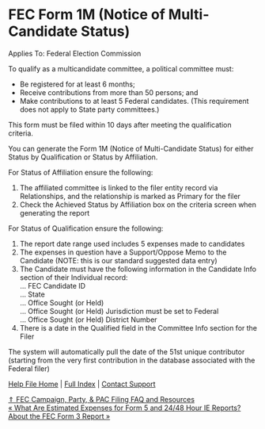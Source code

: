  FEC Form 1M (Notice of Multi-Candidate Status)
==========

Applies To: Federal Election Commission

To qualify as a multicandidate committee, a political committee must:

* Be registered for at least 6 months;
* Receive contributions from more than 50 persons; and
* Make contributions to at least 5 Federal candidates. (This requirement does not apply to State party committees.) 

This form must be filed within 10 days after meeting the qualification criteria.

You can generate the Form 1M (Notice of Multi-Candidate Status) for either Status by Qualification or Status by Affiliation.

For Status of Affiliation ensure the following:

1. The affiliated committee is linked to the filer entity record via Relationships, and the relationship is marked as Primary for the filer
2. Check the Achieved Status by Affiliation box on the criteria screen when generating the report

For Status of Qualification ensure the following:

1. The report date range used includes 5 expenses made to candidates
2. The expenses in question have a Support/Oppose Memo to the Candidate (NOTE: this is our standard suggested data entry)
3. The Candidate must have the following information in the Candidate Info section of their Individual record:  
   … FEC Candidate ID  
   … State  
   … Office Sought (or Held)  
   … Office Sought (or Held) Jurisdiction must be set to Federal  
   … Office Sought (or Held) District Number
4. There is a date in the Qualified field in the Committee Info section for the Filer

The system will automatically pull the date of the 51st unique contributor (starting from the very first contribution in the database associated with the Federal filer)

[Help File Home](/help/) | [Full Index](/Help-File-Directory/) | [Contact Support](mailto:support@ISPolitical.com)

[⇑ FEC Campaign, Party, & PAC Filing FAQ and Resources](/FEC-Campaign-Party-PAC-Filing-FAQ-and-Resources)  
[« What Are Estimated Expenses for Form 5 and 24/48 Hour IE Reports?](/Estimated-Expenses-for-Form-and-hour-IE-reports)  
[About the FEC Form 3 Report »](/About-the-FEC-Form-3)